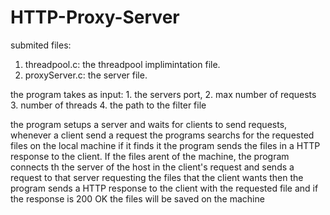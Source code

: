 # HTTP-Proxy-Server
 
submited files:
1. threadpool.c: the threadpool implimintation file.
2. proxyServer.c: the server file.

the program takes as input: 1. the servers port, 2. max number of requests 3. number of threads 4. the path to the filter file

the program setups a server and waits for clients to send requests, whenever a client send a request the programs searchs for the requested files on the local machine
if it finds it the program sends the files in a HTTP response to the client.
If the files arent of the machine,  the program connects th the server of the host in the client's request and sends a request to that server requesting the files that the client wants
then the program sends a HTTP response to the client with the requested file and if the response is 200 OK the files will be saved on the machine


